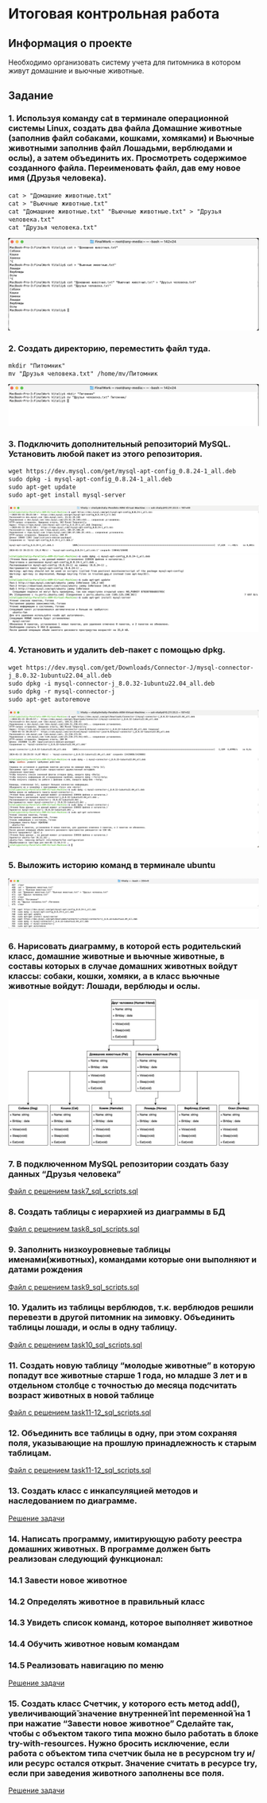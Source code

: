 # Итоговая контрольная работа

## Информация о проекте
Необходимо организовать систему учета для питомника в котором живут домашние и вьючные животные.

## Задание

### 1. Используя команду cat в терминале операционной системы Linux, создать два файла Домашние животные (заполнив файл собаками, кошками, хомяками) и Вьючные животными заполнив файл Лошадьми, верблюдами и ослы), а затем объединить их. Просмотреть содержимое созданного файла. Переименовать файл, дав ему новое имя (Друзья человека).
```
cat > "Домашние животные.txt"
cat > "Вьючные животные.txt"
cat "Домашние животные.txt" "Вьючные животные.txt" > "Друзья человека.txt"
cat "Друзья человека.txt"
```
![Задание 1](images/task1.png "Задание 1")
### 2. Создать директорию, переместить файл туда.
```
mkdir "Питомник"
mv "Друзья человека.txt" /home/mv/Питомник
```
![Задание 2](images/task2.png "Задание 2")
### 3. Подключить дополнительный репозиторий MySQL. Установить любой пакет из этого репозитория.
```
wget https://dev.mysql.com/get/mysql-apt-config_0.8.24-1_all.deb
sudo dpkg -i mysql-apt-config_0.8.24-1_all.deb
sudo apt-get update
sudo apt-get install mysql-server
```
![Задание 3](images/task3_1.png "Задание 3")
![Задание 3](images/task3_2.png "Задание 3")
### 4. Установить и удалить deb-пакет с помощью dpkg. 
```
wget https://dev.mysql.com/get/Downloads/Connector-J/mysql-connector-j_8.0.32-1ubuntu22.04_all.deb
sudo dpkg -i mysql-connector-j_8.0.32-1ubuntu22.04_all.deb
sudo dpkg -r mysql-connector-j
sudo apt-get autoremove
```
![Задание 4](images/task4.png "Задание 4")
### 5. Выложить историю команд в терминале ubuntu
![Задание 5](images/task5_1.png "Задание 5")
![Задание 5](images/task5_2.png "Задание 5")
### 6. Нарисовать диаграмму, в которой есть родительский класс, домашние животные и вьючные животные, в составы которых в случае домашних животных войдут классы: собаки, кошки, хомяки, а в класс вьючные животные войдут: Лошади, верблюды и ослы.
![Задание 6](images/task6.jpg "Задание 6")
### 7. В подключенном MySQL репозитории создать базу данных “Друзья человека”
[Файл с решением task7_sql_scripts.sql](task7_sql_scripts.sql)
### 8. Создать таблицы с иерархией из диаграммы в БД
[Файл с решением task8_sql_scripts.sql](task8_sql_scripts.sql)
### 9. Заполнить низкоуровневые таблицы именами(животных), командами которые они выполняют и датами рождения
[Файл с решением task9_sql_scripts.sql](task9_sql_scripts.sql)
### 10. Удалить из таблицы верблюдов, т.к. верблюдов решили перевезти в другой питомник на зимовку. Объединить таблицы лошади, и ослы в одну таблицу.
[Файл с решением task10_sql_scripts.sql](task10_sql_scripts.sql)
### 11. Создать новую таблицу “молодые животные” в которую попадут все животные старше 1 года, но младше 3 лет и в отдельном столбце с точностью до месяца подсчитать возраст животных в новой таблице
[Файл с решением task11-12_sql_scripts.sql](task11-12_sql_scripts.sql)
### 12. Объединить все таблицы в одну, при этом сохраняя поля, указывающие на прошлую принадлежность к старым таблицам.
[Файл с решением task11-12_sql_scripts.sql](task11-12_sql_scripts.sql)
### 13. Создать класс с инкапсуляцией методов и наследованием по диаграмме.
[Решение задачи](Program/)
### 14. Написать программу, имитирующую работу реестра домашних животных. В программе должен быть реализован следующий функционал: 
### 14.1 Завести новое животное
### 14.2 Определять животное в правильный класс
### 14.3 Увидеть список команд, которое выполняет животное
### 14.4 Обучить животное новым командам
### 14.5 Реализовать навигацию по меню
[Решение задачи](Program/)
### 15. Создать класс Счетчик, у которого есть метод add(), увеличивающий̆ значение внутренней̆ int переменной̆ на 1 при нажатие “Завести новое животное” Сделайте так, чтобы с объектом такого типа можно было работать в блоке try-with-resources. Нужно бросить исключение, если работа с объектом типа счетчик была не в ресурсном try и/или ресурс остался открыт. Значение считать в ресурсе try, если при заведения животного заполнены все поля.
[Решение задачи](Program/)